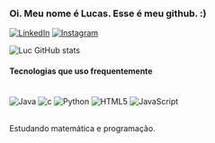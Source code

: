 <!-- Parágrafo de introdução -->
### Oi. Meu nome é Lucas. Esse é meu github. :)

<!-- Badges referentes a LinkedIn, Instagram e Gmail (contato) -->
[![LinkedIn](https://img.shields.io/badge/LinkedIn-0077B5?style=for-the-badge&logo=linkedin&logoColor=white)](https://www.linkedin.com/in/arnaldo-lucas-sd/)
[![Instagram](https://img.shields.io/badge/Instagram-E4405F?style=for-the-badge&logo=instagram&logoColor=white)](https://www.instagram.com/luc.ig._/)
<!-- [![]()]() -->
<!-- [![Contato](https://img.shields.io/badge/Gmail-D14836?style=for-the-badge&logo=gmail&logoColor=white)](contatolucasoficial0@gmail.com) -->

<!-- Estatísticas no github -->
![Luc GitHub stats](https://github-readme-stats.vercel.app/api?username=luc-gh&show_icons=true&theme=dark)
<!-- [![Top Langs](https://github-readme-stats.vercel.app/api/top-langs/?username=luc-gh&layout=compact)](https://github.com/luc-gh/github-readme-stats) -->

#### Tecnologias que uso frequentemente
<!-- div para referenciar as tecnologias que uso (java, c, python, html5, etc)-->
<div style="display: inline_block"><br/>
  <img align="center" alt="Java" src="https://img.shields.io/badge/Java-ED8B00?style=for-the-badge&logo=java&logoColor=darkred" />
  <img align="center" alt="c" src="https://img.shields.io/badge/C-00599C?style=for-the-badge&logo=c&logoColor=darkblue" />
  <img align="center" alt="Python" src="https://img.shields.io/badge/Python-3776AB?style=for-the-badge&logo=python&logoColor=yellow" />
  <img align="center" alt="HTML5" src="https://img.shields.io/badge/HTML5-E34F26?style=for-the-badge&logo=html5&logoColor=white" />
  <img align="center" alt="JavaScript" src="https://img.shields.io/badge/JavaScript-F7DF1E?style=for-the-badge&logo=javascript&logoColor=black" />
</div><br/>

Estudando matemática e programação.

